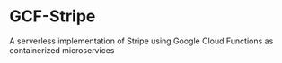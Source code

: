 # GCF-Stripe
A serverless implementation of Stripe using Google Cloud Functions as containerized microservices

